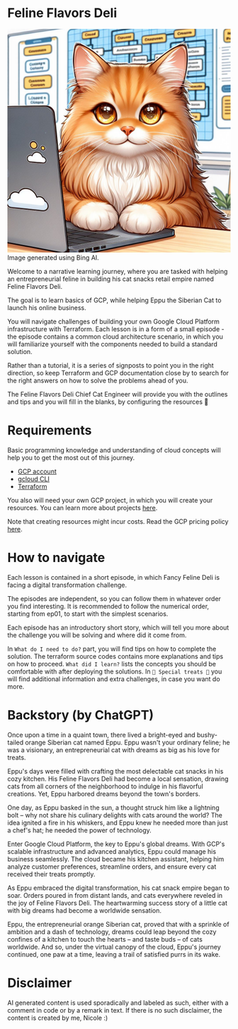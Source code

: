 # Feline Flavors Deli

![Cloud Cat - by Bing](./images/kittycloud.jpeg)
Image generated using Bing AI.

Welcome to a narrative learning journey, where you are tasked with helping an entrepreneurial feline in building his cat snacks retail empire named Feline Flavors Deli.

The goal is to learn basics of GCP, while helping Eppu the Siberian Cat to launch his online business.

You will navigate challenges of building your own Google Cloud Platform infrastructure with Terraform. Each lesson is in a form of a small episode - the episode contains a common cloud architecture scenario, in which you will familiarize yourself with the components needed to build a standard solution.

Rather than a tutorial, it is a series of signposts to point you in the right direction, so keep Terraform and GCP documentation close by to search for the right answers on how to solve the problems ahead of you.

The Feline Flavors Deli Chief Cat Engineer will provide you with the outlines and tips and you will fill in the blanks, by configuring the resources 🐾 

# Requirements 
Basic programming knowledge and understanding of cloud concepts will help you to get the most out of this journey.
- [GCP account](https://cloud.google.com/)
- [gcloud CLI](https://cloud.google.com/sdk/gcloud)
- [Terraform](https://developer.hashicorp.com/terraform/tutorials/aws-get-started/install-cli)

You also will need your own GCP project, in which you will create your resources. You can learn more about projects [here](https://cloud.google.com/resource-manager/docs/creating-managing-projects).

Note that creating resources might incur costs. Read the GCP pricing policy [here](https://cloud.google.com/pricing). 

# How to navigate 
Each lesson is contained in a short episode, in which Fancy Feline Deli is facing a digital transformation challenge.

The episodes are independent, so you can follow them in whatever order you find interesting. It is recommended to follow the numerical order, starting from ep01, to start with the simplest scenarios.

Each episode has an introductory short story, which will tell you more about the challenge you will be solving and where did it come from. 

In `What do I need to do?` part, you will find tips on how to complete the solution. The terraform source codes contains more explanations and tips on how to proceed.
`What did I learn?` lists the concepts you should be comfortable with after deploying the solutions.
In `🐾 Special treats 🐾` you will find additional information and extra challenges, in case you want do more.

# Backstory (by ChatGPT)

Once upon a time in a quaint town, there lived a bright-eyed and bushy-tailed orange Siberian cat named Eppu. Eppu wasn't your ordinary feline; he was a visionary, an entrepreneurial cat with dreams as big as his love for treats.

Eppu's days were filled with crafting the most delectable cat snacks in his cozy kitchen. His Feline Flavors Deli had become a local sensation, drawing cats from all corners of the neighborhood to indulge in his flavorful creations. Yet, Eppu harbored dreams beyond the town's borders.

One day, as Eppu basked in the sun, a thought struck him like a lightning bolt – why not share his culinary delights with cats around the world? The idea ignited a fire in his whiskers, and Eppu knew he needed more than just a chef's hat; he needed the power of technology.

Enter Google Cloud Platform, the key to Eppu's global dreams. With GCP's scalable infrastructure and advanced analytics, Eppu could manage his business seamlessly. The cloud became his kitchen assistant, helping him analyze customer preferences, streamline orders, and ensure every cat received their treats promptly.

As Eppu embraced the digital transformation, his cat snack empire began to soar. Orders poured in from distant lands, and cats everywhere reveled in the joy of Feline Flavors Deli. The heartwarming success story of a little cat with big dreams had become a worldwide sensation.

Eppu, the entrepreneurial orange Siberian cat, proved that with a sprinkle of ambition and a dash of technology, dreams could leap beyond the cozy confines of a kitchen to touch the hearts – and taste buds – of cats worldwide. And so, under the virtual canopy of the cloud, Eppu's journey continued, one paw at a time, leaving a trail of satisfied purrs in its wake.

# Disclaimer 

AI generated content is used sporadically and labeled as such, either with a comment in code or by a remark in text. If there is no such disclaimer, the content is created by me, Nicole :)
